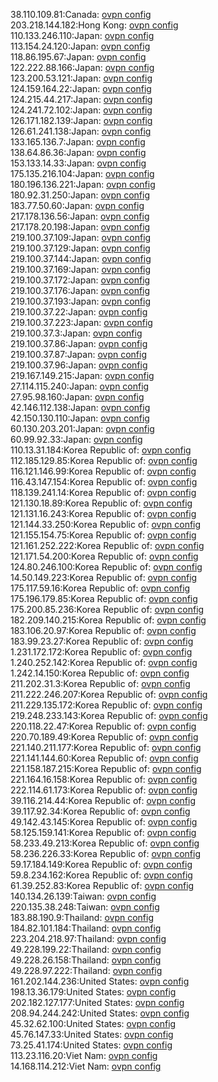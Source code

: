 38.110.109.81:Canada: [ovpn config](vpn/38_110_109_81.ovpn)  
203.218.144.182:Hong Kong: [ovpn config](vpn/203_218_144_182.ovpn)  
110.133.246.110:Japan: [ovpn config](vpn/110_133_246_110.ovpn)  
113.154.24.120:Japan: [ovpn config](vpn/113_154_24_120.ovpn)  
118.86.195.67:Japan: [ovpn config](vpn/118_86_195_67.ovpn)  
122.222.88.166:Japan: [ovpn config](vpn/122_222_88_166.ovpn)  
123.200.53.121:Japan: [ovpn config](vpn/123_200_53_121.ovpn)  
124.159.164.22:Japan: [ovpn config](vpn/124_159_164_22.ovpn)  
124.215.44.217:Japan: [ovpn config](vpn/124_215_44_217.ovpn)  
124.241.72.102:Japan: [ovpn config](vpn/124_241_72_102.ovpn)  
126.171.182.139:Japan: [ovpn config](vpn/126_171_182_139.ovpn)  
126.61.241.138:Japan: [ovpn config](vpn/126_61_241_138.ovpn)  
133.165.136.7:Japan: [ovpn config](vpn/133_165_136_7.ovpn)  
138.64.86.36:Japan: [ovpn config](vpn/138_64_86_36.ovpn)  
153.133.14.33:Japan: [ovpn config](vpn/153_133_14_33.ovpn)  
175.135.216.104:Japan: [ovpn config](vpn/175_135_216_104.ovpn)  
180.196.136.221:Japan: [ovpn config](vpn/180_196_136_221.ovpn)  
180.92.31.250:Japan: [ovpn config](vpn/180_92_31_250.ovpn)  
183.77.50.60:Japan: [ovpn config](vpn/183_77_50_60.ovpn)  
217.178.136.56:Japan: [ovpn config](vpn/217_178_136_56.ovpn)  
217.178.20.198:Japan: [ovpn config](vpn/217_178_20_198.ovpn)  
219.100.37.109:Japan: [ovpn config](vpn/219_100_37_109.ovpn)  
219.100.37.129:Japan: [ovpn config](vpn/219_100_37_129.ovpn)  
219.100.37.144:Japan: [ovpn config](vpn/219_100_37_144.ovpn)  
219.100.37.169:Japan: [ovpn config](vpn/219_100_37_169.ovpn)  
219.100.37.172:Japan: [ovpn config](vpn/219_100_37_172.ovpn)  
219.100.37.176:Japan: [ovpn config](vpn/219_100_37_176.ovpn)  
219.100.37.193:Japan: [ovpn config](vpn/219_100_37_193.ovpn)  
219.100.37.22:Japan: [ovpn config](vpn/219_100_37_22.ovpn)  
219.100.37.223:Japan: [ovpn config](vpn/219_100_37_223.ovpn)  
219.100.37.3:Japan: [ovpn config](vpn/219_100_37_3.ovpn)  
219.100.37.86:Japan: [ovpn config](vpn/219_100_37_86.ovpn)  
219.100.37.87:Japan: [ovpn config](vpn/219_100_37_87.ovpn)  
219.100.37.96:Japan: [ovpn config](vpn/219_100_37_96.ovpn)  
219.167.149.215:Japan: [ovpn config](vpn/219_167_149_215.ovpn)  
27.114.115.240:Japan: [ovpn config](vpn/27_114_115_240.ovpn)  
27.95.98.160:Japan: [ovpn config](vpn/27_95_98_160.ovpn)  
42.146.112.138:Japan: [ovpn config](vpn/42_146_112_138.ovpn)  
42.150.130.110:Japan: [ovpn config](vpn/42_150_130_110.ovpn)  
60.130.203.201:Japan: [ovpn config](vpn/60_130_203_201.ovpn)  
60.99.92.33:Japan: [ovpn config](vpn/60_99_92_33.ovpn)  
110.13.31.184:Korea Republic of: [ovpn config](vpn/110_13_31_184.ovpn)  
112.185.129.85:Korea Republic of: [ovpn config](vpn/112_185_129_85.ovpn)  
116.121.146.99:Korea Republic of: [ovpn config](vpn/116_121_146_99.ovpn)  
116.43.147.154:Korea Republic of: [ovpn config](vpn/116_43_147_154.ovpn)  
118.139.241.14:Korea Republic of: [ovpn config](vpn/118_139_241_14.ovpn)  
121.130.18.89:Korea Republic of: [ovpn config](vpn/121_130_18_89.ovpn)  
121.131.16.243:Korea Republic of: [ovpn config](vpn/121_131_16_243.ovpn)  
121.144.33.250:Korea Republic of: [ovpn config](vpn/121_144_33_250.ovpn)  
121.155.154.75:Korea Republic of: [ovpn config](vpn/121_155_154_75.ovpn)  
121.161.252.222:Korea Republic of: [ovpn config](vpn/121_161_252_222.ovpn)  
121.171.54.200:Korea Republic of: [ovpn config](vpn/121_171_54_200.ovpn)  
124.80.246.100:Korea Republic of: [ovpn config](vpn/124_80_246_100.ovpn)  
14.50.149.223:Korea Republic of: [ovpn config](vpn/14_50_149_223.ovpn)  
175.117.59.16:Korea Republic of: [ovpn config](vpn/175_117_59_16.ovpn)  
175.196.179.85:Korea Republic of: [ovpn config](vpn/175_196_179_85.ovpn)  
175.200.85.236:Korea Republic of: [ovpn config](vpn/175_200_85_236.ovpn)  
182.209.140.215:Korea Republic of: [ovpn config](vpn/182_209_140_215.ovpn)  
183.106.20.97:Korea Republic of: [ovpn config](vpn/183_106_20_97.ovpn)  
183.99.23.27:Korea Republic of: [ovpn config](vpn/183_99_23_27.ovpn)  
1.231.172.172:Korea Republic of: [ovpn config](vpn/1_231_172_172.ovpn)  
1.240.252.142:Korea Republic of: [ovpn config](vpn/1_240_252_142.ovpn)  
1.242.14.150:Korea Republic of: [ovpn config](vpn/1_242_14_150.ovpn)  
211.202.31.3:Korea Republic of: [ovpn config](vpn/211_202_31_3.ovpn)  
211.222.246.207:Korea Republic of: [ovpn config](vpn/211_222_246_207.ovpn)  
211.229.135.172:Korea Republic of: [ovpn config](vpn/211_229_135_172.ovpn)  
219.248.233.143:Korea Republic of: [ovpn config](vpn/219_248_233_143.ovpn)  
220.118.22.47:Korea Republic of: [ovpn config](vpn/220_118_22_47.ovpn)  
220.70.189.49:Korea Republic of: [ovpn config](vpn/220_70_189_49.ovpn)  
221.140.211.177:Korea Republic of: [ovpn config](vpn/221_140_211_177.ovpn)  
221.141.144.60:Korea Republic of: [ovpn config](vpn/221_141_144_60.ovpn)  
221.158.187.215:Korea Republic of: [ovpn config](vpn/221_158_187_215.ovpn)  
221.164.16.158:Korea Republic of: [ovpn config](vpn/221_164_16_158.ovpn)  
222.114.61.173:Korea Republic of: [ovpn config](vpn/222_114_61_173.ovpn)  
39.116.214.44:Korea Republic of: [ovpn config](vpn/39_116_214_44.ovpn)  
39.117.92.34:Korea Republic of: [ovpn config](vpn/39_117_92_34.ovpn)  
49.142.43.145:Korea Republic of: [ovpn config](vpn/49_142_43_145.ovpn)  
58.125.159.141:Korea Republic of: [ovpn config](vpn/58_125_159_141.ovpn)  
58.233.49.213:Korea Republic of: [ovpn config](vpn/58_233_49_213.ovpn)  
58.236.226.33:Korea Republic of: [ovpn config](vpn/58_236_226_33.ovpn)  
59.17.184.149:Korea Republic of: [ovpn config](vpn/59_17_184_149.ovpn)  
59.8.234.162:Korea Republic of: [ovpn config](vpn/59_8_234_162.ovpn)  
61.39.252.83:Korea Republic of: [ovpn config](vpn/61_39_252_83.ovpn)  
140.134.26.139:Taiwan: [ovpn config](vpn/140_134_26_139.ovpn)  
220.135.38.248:Taiwan: [ovpn config](vpn/220_135_38_248.ovpn)  
183.88.190.9:Thailand: [ovpn config](vpn/183_88_190_9.ovpn)  
184.82.101.184:Thailand: [ovpn config](vpn/184_82_101_184.ovpn)  
223.204.218.97:Thailand: [ovpn config](vpn/223_204_218_97.ovpn)  
49.228.199.22:Thailand: [ovpn config](vpn/49_228_199_22.ovpn)  
49.228.26.158:Thailand: [ovpn config](vpn/49_228_26_158.ovpn)  
49.228.97.222:Thailand: [ovpn config](vpn/49_228_97_222.ovpn)  
161.202.144.236:United States: [ovpn config](vpn/161_202_144_236.ovpn)  
198.13.36.179:United States: [ovpn config](vpn/198_13_36_179.ovpn)  
202.182.127.177:United States: [ovpn config](vpn/202_182_127_177.ovpn)  
208.94.244.242:United States: [ovpn config](vpn/208_94_244_242.ovpn)  
45.32.62.100:United States: [ovpn config](vpn/45_32_62_100.ovpn)  
45.76.147.33:United States: [ovpn config](vpn/45_76_147_33.ovpn)  
73.25.41.174:United States: [ovpn config](vpn/73_25_41_174.ovpn)  
113.23.116.20:Viet Nam: [ovpn config](vpn/113_23_116_20.ovpn)  
14.168.114.212:Viet Nam: [ovpn config](vpn/14_168_114_212.ovpn)  
